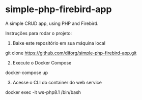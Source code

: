 # simple-php-firebird-app
A simple CRUD app, using PHP and Firebird.

Instruções para rodar o projeto:

1. Baixe este repositório em sua máquina local

git clone https://github.com/diforg/simple-php-firebird-app.git

2. Execute o Docker Compose

docker-compose up

3. Acesse o CLI do container do web service

docker exec -it ws-php8.1 /bin/bash
